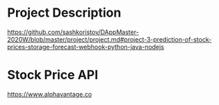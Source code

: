 # Project Description

https://github.com/sashkoristov/DAppMaster-2020W/blob/master/project/project.md#project-3-prediction-of-stock-prices-storage-forecast-webhook-python-java-nodejs


# Stock Price API

https://www.alphavantage.co

